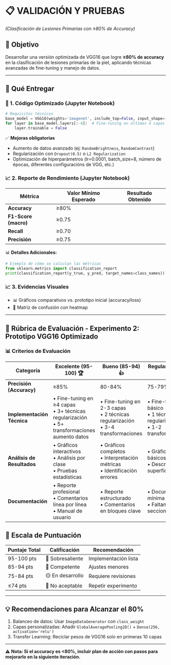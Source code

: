 # 📋 **VALIDACIÓN Y PRUEBAS**  
*(Clasificación de Lesiones Primarias con ≥80% de Accuracy)*  

## 🎯 **Objetivo**  
Desarrollar una versión optimizada de VGG16 que logre **≥80% de accuracy** en la clasificación de lesiones primarias de la piel, aplicando técnicas avanzadas de fine-tuning y manejo de datos.  

---

## 📂 **Qué Entregar**  

### 🚀 1. **Código Optimizado** (Jupyter Notebook)  
```python
# Requisitos técnicos
base_model = VGG16(weights='imagenet', include_top=False, input_shape=(224,224,3))
for layer in base_model.layers[:-4]:  # Fine-tuning en últimas 4 capas
    layer.trainable = False
```

✅  **Mejoras obligatorias**
* Aumento de datos avanzado (ej: `RandomBrightness`, `RandomContrast`)
* Regularización con `Dropout(0.5)` o `L2 Regularization`
* Optimización de hiperparámetros (lr=0.0001, batch_size=8, número de épocas, diferentes configuracións de VGG, etc.)

### 📈 2. **Reporte de Rendimiento** (Jupyter Notebook)  

| Métrica               | Valor Mínimo Esperado | Resultado Obtenido | 
|-----------------------|-----------------------|--------------------|
| **Accuracy**          | ≥80%                  |                    | 
| **F1-Score (macro)**  | ≥0.75                 |                    |
| **Recall**           | ≥0.70                  |                    | 
| **Precisión**        | ≥0.75                  |                    | 



📊 **Detalles Adicionales:**
```python
# Ejemplo de cómo se calculan las métricas
from sklearn.metrics import classification_report
print(classification_report(y_true, y_pred, target_names=class_names))
```

### 📈 3. **Evidencias Visuales**
* 📊 Gráficos comparativos vs. prototipo inicial (accuracy/loss)
* 🎨 Matriz de confusión con heatmap

---

## 🧪 **Rúbrica de Evaluación - Experimento 2: Prototipo VGG16 Optimizado**

### 📊 **Criterios de Evaluación**

| **Categoría**               | **Excelente (95-100)** 🏆 | **Bueno (85-94)** 👍 | **Regular (75-84)** 📉 | **Insuficiente (0-74)** ⚠️ |
|-----------------------------|-------------------------|----------------------|-----------------------|---------------------------|
| **Precisión (Accuracy)**   | ≥85%                   | 80-84%              | 75-79%               | <75%                     |
| **Implementación Técnica** | • Fine-tuning en ≥4 capas<br>• 3+ técnicas regularización<br>• 5+ transformaciones aumento datos | • Fine-tuning en 2-3 capas<br>• 2 técnicas regularización<br>• 3-4 transformaciones | • Fine-tuning básico<br>• 1 técnica regularización<br>• 1-2 transformaciones | • Sin optimizaciones<br>• Parámetros por defecto |
| **Análisis de Resultados** | • Gráficos interactivos<br>• Análisis por clase<br>• Pruebas estadísticas | • Gráficos completos<br>• Interpretación métricas<br>• Identificación errores | • Gráficos básicos<br>• Descripción superficial | • Datos numéricos sin análisis |
| **Documentación**          | • Reporte profesional<br>• Comentarios línea por línea<br>• Manual de usuario | • Reporte estructurado<br>• Comentarios en bloques clave | • Documentación mínima<br>• Faltan secciones | • Código sin documentar |

## 🔢 **Escala de Puntuación**

| **Puntaje Total** | **Calificación** | **Recomendación** |
|-------------------|------------------|-------------------|
| 95-100 pts        | 💎 Sobresaliente | Implementación lista |
| 85-94 pts        | 🔵 Competente    | Ajustes menores |
| 75-84 pts         | 🟡 En desarrollo | Requiere revisiones |
| ≤74 pts           | 🔴 No aceptable  | Repetir experimento |

---

## 💡 **Recomendaciones para Alcanzar el 80%**

1. Balanceo de datos: Usar `ImageDataGenerator` con `class_weight`
2. Capas personalizadas: Añadir `GlobalAveragePooling2D()` + `Dense(256, activation='relu')`
3. Transfer Learning: Reciclar pesos de VGG16 solo en primeras 10 capas

---
⚠️ **Nota: Si el accuracy es <80%, incluir plan de acción con pasos para mejorarlo en la siguiente iteración.**
